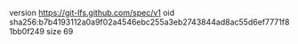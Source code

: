 version https://git-lfs.github.com/spec/v1
oid sha256:b7b4193112a0a9f02a4546ebc255a3eb2743844ad8ac55d6ef7771f81bb0f249
size 69
